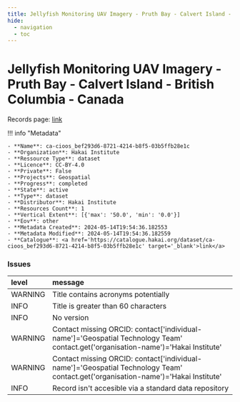 ```yaml
---
title: Jellyfish Monitoring UAV Imagery - Pruth Bay - Calvert Island - British Columbia - Canada
hide:
  - navigation
  - toc
---
```


# Jellyfish Monitoring UAV Imagery - Pruth Bay - Calvert Island - British Columbia - Canada

Records page: <a href='https://catalogue.hakai.org/dataset/ca-cioos_bef293d6-8721-4214-b8f5-03b5ffb28e1c' target='_blank'>link</a>

<div id='map'></div>

!!! info "Metadata"
    
    - **Name**: ca-cioos_bef293d6-8721-4214-b8f5-03b5ffb28e1c 
    - **Organization**: Hakai Institute 
    - **Ressource Type**: dataset 
    - **Licence**: CC-BY-4.0 
    - **Private**: False 
    - **Projects**: Geospatial 
    - **Progress**: completed 
    - **State**: active 
    - **Type**: dataset 
    - **Distributor**: Hakai Institute 
    - **Resources Count**: 1 
    - **Vertical Extent**: [{'max': '50.0', 'min': '0.0'}] 
    - **Eov**: other 
    - **Metadata Created**: 2024-05-14T19:54:36.182553 
    - **Metadata Modified**: 2024-05-14T19:54:36.182559 
    - **Catalogue**: <a href='https://catalogue.hakai.org/dataset/ca-cioos_bef293d6-8721-4214-b8f5-03b5ffb28e1c' target='_blank'>link</a> 

### Issues

| level   | message                                                                                                                           |
|:--------|:----------------------------------------------------------------------------------------------------------------------------------|
| WARNING | Title contains acronyms potentially                                                                                               |
| INFO    | Title is greater than 60 characters                                                                                               |
| INFO    | No version                                                                                                                        |
| WARNING | Contact missing ORCID: contact['individual-name']='Geospatial Technology Team' contact.get('organisation-name')='Hakai Institute' |
| WARNING | Contact missing ORCID: contact['individual-name']='Geospatial Technology Team' contact.get('organisation-name')='Hakai Institute' |
| INFO    | Record isn't accesible via a standard data repository                                                                             |

<script>
   document.addEventListener("DOMContentLoaded", function() {
    var map = L.map('map').setView([51.505, -125.09], 5);
    L.tileLayer('https://tile.openstreetmap.org/{z}/{x}/{y}.png', {
        maxZoom: 19,
        attribution: '&copy; <a href="http://www.openstreetmap.org/copyright">OpenStreetMap</a>'
    }).addTo(map);
    var geojsonFeature = {
        "type": "Feature",
        "properties": {
            "name" : "Jellyfish Monitoring UAV Imagery - Pruth Bay - Calvert Island - British Columbia - Canada"
        },
        "geometry": {'type': 'Polygon', 'coordinates': [[[-128.13097000122067, 51.65072627953853], [-128.1136322021484, 51.65072627953853], [-128.1136322021484, 51.657968240656345], [-128.13097000122067, 51.657968240656345], [-128.13097000122067, 51.65072627953853]]]}
    }
    L.geoJSON(geojsonFeature).addTo(map);
   })
</script>